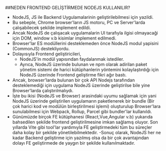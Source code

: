 ##NEDEN FRONTEND GELİŞTİRMEDE NODEJS KULLANILIR?

- NodeJS, JS ile Backend Uygulamalarinin geliştirilebilmesi için yazildi.
- Bu sebeple, Chrome browser'ların JS motoru, PC ve Server'larda çalışabilecek şekilde implement edildi.
- Ancak NodeJS de çalışacak uygulamalarin UI tarafıyla ilgisi olmayacaği için DOM, window v.b kisimlar implement edilmedi.
- Browser'lar ES modüllerini desteklemeden önce NodeJS modul yapisini (CommonJS) destekliyordu.
- Dolayısıyla Frontend geliştiricileri,
  - NodeJS'in modül yapısından faydalanmak istediler.
  - Ayrıca, NodeJS üzerinde bulunan ve npm olarak adirilan paket yönetim sistemi de harici kütüphanlerin yöntemini kolaylaştırdığı için NodeJS üzerinde Frontend geliştirme fikri ağır bastı.
- Ancak, browser'larda bulunan bir çok API Nodejs tarafından desteklemediği için uygulama NodeJS üzerinde geliştirilse bile yine Browser'larda çalıştırılmalıydı.
- İşte bu ikisi (NodeJS ve Browser) arasindaki uyumu sağlamak için yani NodeJS üzerinde geliştirilen uygulamarın paketlenerek bir bundle (Bir çok harici kod ve modülün birleştirilmesi işlemi) oluşturulup Browser'lara sunulabilmesi için Webpack, Rollup, Parcel gibi bundler'lar kullanıldı.
- Günümüzde birçok FE kütüphanesi (React,Vue,Angular v.b) yukarıda bahsedilen şekilde frontend geliştirilmesine imkan sağlamış oluyor. Son yıllarda Vite gibi tool'lar yardımıyla FE geliştirmedeki tüm bu süreçler daha kolay bir şekilde yönetilebilmektedir.
  -Sonuç olarak, NodeJS her ne kadar Backend geliştirme için yazılmış olsa da bir çok avantajından dolayı FE geliştirmede de yaygın bir şekilde kullanılmaktadır.
